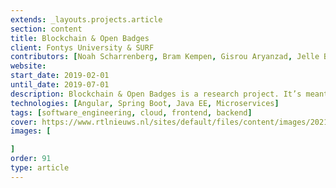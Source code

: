 ```yaml
---
extends: _layouts.projects.article
section: content
title: Blockchain & Open Badges
client: Fontys University & SURF
contributors: [Noah Scharrenberg, Bram Kempen, Gisrou Aryanzad, Jelle Bouwmans, Terence Koch]
website: 
start_date: 2019-02-01
until_date: 2019-07-01
description: Blockchain & Open Badges is a research project. It’s meant to gather suggestions and advice onto the possiblity of implemented Blockchain with the open badges standard.
technologies: [Angular, Spring Boot, Java EE, Microservices]
tags: [software_engineering, cloud, frontend, backend]
cover: https://www.rtlnieuws.nl/sites/default/files/content/images/2021/05/11/ANP-91454281.jpg
images: [

]
order: 91
type: article
---
```

